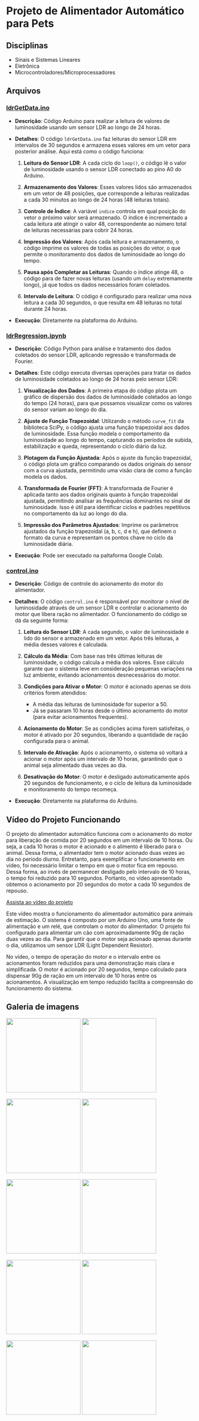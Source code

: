 
# Projeto de Alimentador Automático para Pets

## Disciplinas
- Sinais e Sistemas Lineares
- Eletrônica
- Microcontroladores/Microprocessadores

## Arquivos

### [ldrGetData.ino](ldrGetData.ino)
- **Descrição**: Código Arduino para realizar a leitura de valores de luminosidade usando um sensor LDR ao longo de 24 horas.
- **Detalhes**: O código `ldrGetData.ino` faz leituras do sensor LDR em intervalos de 30 segundos e armazena esses valores em um vetor para posterior análise. Aqui está como o código funciona:

  1. **Leitura do Sensor LDR**: A cada ciclo do `loop()`, o código lê o valor de luminosidade usando o sensor LDR conectado ao pino A0 do Arduino.
  
  2. **Armazenamento dos Valores**: Esses valores lidos são armazenados em um vetor de 48 posições, que corresponde a leituras realizadas a cada 30 minutos ao longo de 24 horas (48 leituras totais).
  
  3. **Controle de Índice**: A variável `indice` controla em qual posição do vetor o próximo valor será armazenado. O índice é incrementado a cada leitura até atingir o valor 48, correspondente ao número total de leituras necessárias para cobrir 24 horas.
  
  4. **Impressão dos Valores**: Após cada leitura e armazenamento, o código imprime os valores de todas as posições do vetor, o que permite o monitoramento dos dados de luminosidade ao longo do tempo.
  
  5. **Pausa após Completar as Leituras**: Quando o índice atinge 48, o código para de fazer novas leituras (usando um `delay` extremamente longo), já que todos os dados necessários foram coletados.
  
  6. **Intervalo de Leitura**: O código é configurado para realizar uma nova leitura a cada 30 segundos, o que resulta em 48 leituras no total durante 24 horas.
- **Execução**: Diretamente na plataforma do Arduino.

### [ldrRegression.ipynb](ldrRegression.ipynb)
- **Descrição**: Código Python para análise e tratamento dos dados coletados do sensor LDR, aplicando regressão e transformada de Fourier.
- **Detalhes**: Este código executa diversas operações para tratar os dados de luminosidade coletados ao longo de 24 horas pelo sensor LDR:

  1. **Visualização dos Dados**: A primeira etapa do código plota um gráfico de dispersão dos dados de luminosidade coletados ao longo do tempo (24 horas), para que possamos visualizar como os valores do sensor variam ao longo do dia.

  2. **Ajuste de Função Trapezoidal**: Utilizando o método `curve_fit` da biblioteca SciPy, o código ajusta uma função trapezoidal aos dados de luminosidade. Essa função modela o comportamento da luminosidade ao longo do tempo, capturando os períodos de subida, estabilização e queda, representando o ciclo diário da luz.
  
  3. **Plotagem da Função Ajustada**: Após o ajuste da função trapezoidal, o código plota um gráfico comparando os dados originais do sensor com a curva ajustada, permitindo uma visão clara de como a função modela os dados.

  4. **Transformada de Fourier (FFT)**: A transformada de Fourier é aplicada tanto aos dados originais quanto à função trapezoidal ajustada, permitindo analisar as frequências dominantes no sinal de luminosidade. Isso é útil para identificar ciclos e padrões repetitivos no comportamento da luz ao longo do dia.

  5. **Impressão dos Parâmetros Ajustados**:  Imprime os parâmetros ajustados da função trapezoidal (a, b, c, d e h), que definem o formato da curva e representam os pontos chave no ciclo da luminosidade diária.

- **Execução**: Pode ser executado na paltaforma Google Colab.


### [control.ino](control.ino)
- **Descrição**: Código de controle do acionamento do motor do alimentador.
- **Detalhes**: O código `control.ino` é responsável por monitorar o nível de luminosidade através de um sensor LDR e controlar o acionamento do motor que libera ração no alimentador. O funcionamento do código se dá da seguinte forma:

  1. **Leitura do Sensor LDR**: A cada segundo, o valor de luminosidade é lido do sensor e armazenado em um vetor. Após três leituras, a média desses valores é calculada.
  
  2. **Cálculo da Média**: Com base nas três últimas leituras de luminosidade, o código calcula a média dos valores. Esse cálculo garante que o sistema leve em consideração pequenas variações na luz ambiente, evitando acionamentos desnecessários do motor.
  
  3. **Condições para Ativar o Motor**: O motor é acionado apenas se dois critérios forem atendidos:
      - A média das leituras de luminosidade for superior a 50.
      - Já se passaram 10 horas desde o último acionamento do motor (para evitar acionamentos frequentes).
  
  4. **Acionamento do Motor**: Se as condições acima forem satisfeitas, o motor é ativado por 20 segundos, liberando a quantidade de ração configurada para o animal.
  
  5. **Intervalo de Ativação**: Após o acionamento, o sistema só voltará a acionar o motor após um intervalo de 10 horas, garantindo que o animal seja alimentado duas vezes ao dia.
  
  6. **Desativação do Motor**: O motor é desligado automaticamente após 20 segundos de funcionamento, e o ciclo de leitura da luminosidade e monitoramento do tempo recomeça.

- **Execução**: Diretamente na plataforma do Arduino.
## Vídeo do Projeto Funcionando

O projeto do alimentador automático funciona com o acionamento do motor para liberação de comida por 20 segundos em um intervalo de 10 horas. Ou seja, a cada 10 horas o motor é acionado e o alimento é liberado para o animal. Dessa forma, o alimentador tem o motor acionado duas vezes ao dia no período diurno. 
Entretanto, para exemplificar o funcionamento em vídeo, foi necessário limitar o tempo em que o motor fica em repouso. Dessa forma, ao invés de permanecer desligado pelo intervalo de 10 horas, o tempo foi reduzido para 10 segundos. Portanto, no vídeo apresentado obtemos o acionamento por 20 segundos do motor a cada 10 segundos de repouso.

[Assista ao vídeo do projeto](https://youtu.be/W1JV-Qg_nB8)

Este vídeo mostra o funcionamento do alimentador automático para animais de estimação. O sistema é composto por um Arduino Uno, uma fonte de alimentação e um relé, que controlam o motor do alimentador. O projeto foi configurado para alimentar um cão com aproximadamente 90g de ração duas vezes ao dia. Para garantir que o motor seja acionado apenas durante o dia, utilizamos um sensor LDR (Light Dependent Resistor).

No vídeo, o tempo de operação do motor e o intervalo entre os acionamentos foram reduzidos para uma demonstração mais clara e simplificada. O motor é acionado por 20 segundos, tempo calculado para dispensar 90g de ração em um intervalo de 10 horas entre os acionamentos. A visualização em tempo reduzido facilita a compreensão do funcionamento do sistema.

## Galeria de imagens
<!-- Linha 1 -->
<p float="left">
  <img src="imagens/imagem1.jpg" width="200" />
  <img src="imagens/imagem2.jpg" width="200" />
</p>

<!-- Linha 2 -->
<p float="left">
  <img src="imagens/imagem3.jpg" width="200" />
  <img src="imagens/imagem4.jpg" width="200" />
</p>

<!-- Linha 3 -->
<p float="left">
  <img src="imagens/imagem5.jpg" width="200" />
  <img src="imagens/imagem6.jpg" width="200" />
</p>

<!-- Linha 4 -->
<p float="left">
  <img src="imagens/imagem7.jpg" width="200" />
  <img src="imagens/imagem8.jpg" width="200" />
</p>

<!-- Linha 5 -->
<p float="left">
  <img src="imagens/imagem9.jpg" width="200" />
  <img src="imagens/imagem10.jpg" width="200" />
</p>
